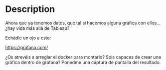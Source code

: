 # Description

Ahora que ya tenemos datos, qué tal si hacemos alguna gráfica con ellos... ¿hay vida más allá de Tableau? 

Echádle un ojo a esto:

https://grafana.com/

¿Os atrevéis a arreglar el docker para montarlo? Sois capaces de crear una gráfica dentro de grafana? Ponedme una captura de pantalla del resultado.
